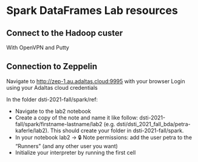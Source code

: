 # Spark DataFrames Lab resources

## Connect to the Hadoop custer

With OpenVPN and Putty

## Connection to Zeppelin

Navigate to http://zep-1.au.adaltas.cloud:9995 with your browser
Login using your Adaltas cloud credentials

In the folder dsti-2021-fall/spark/ref:
  - Navigate to the lab2 notebook
  - Create a copy of the note and name it like follow: dsti-2021-fall/spark/firstname-lastname/lab2 (e.g. dsti/dsti_2021_fall_bda/petra-kaferle/lab2). This should create your folder in dsti-2021-fall/spark.
  - In your notebook  lab2 → 🔒 Note permissions: add the user petra to the “Runners” (and any other user you want)
  - Initialize your interpreter by running the first cell

